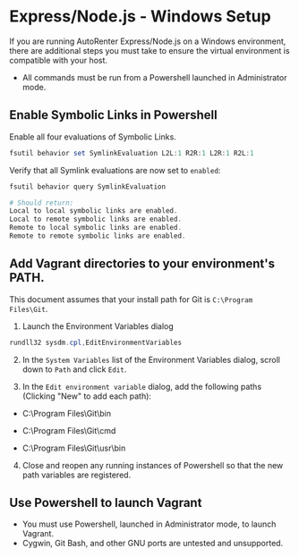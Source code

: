 # Express/Node.js - Windows Setup
If you are running AutoRenter Express/Node.js on a Windows environment, there are additional steps you must take to ensure the virtual environment is compatible with your host.

- All commands must be run from a Powershell launched in Administrator mode.

## Enable Symbolic Links in Powershell

Enable all four evaluations of Symbolic Links.

```Powershell
fsutil behavior set SymlinkEvaluation L2L:1 R2R:1 L2R:1 R2L:1
```

Verify that all Symlink evaluations are now set to `enabled`:

```Powershell
fsutil behavior query SymlinkEvaluation

# Should return:
Local to local symbolic links are enabled.
Local to remote symbolic links are enabled.
Remote to local symbolic links are enabled.
Remote to remote symbolic links are enabled.
```

## Add Vagrant directories to your environment's PATH.

This document assumes that your install path for Git is `C:\Program Files\Git`.

1) Launch the Environment Variables dialog

```Powershell
rundll32 sysdm.cpl,EditEnvironmentVariables
```
2) In the `System Variables` list of the Environment Variables dialog, scroll down to `Path` and click `Edit`.

3) In the `Edit environment variable` dialog, add the following paths (Clicking "New" to add each path):

  - C:\Program Files\Git\bin

  - C:\Program Files\Git\cmd

  - C:\Program Files\Git\usr\bin

4) Close and reopen any running instances of Powershell so that the new path variables are registered.

## Use Powershell to launch Vagrant

- You must use Powershell, launched in Administrator mode, to launch Vagrant.
- Cygwin, Git Bash, and other GNU ports are untested and unsupported.
